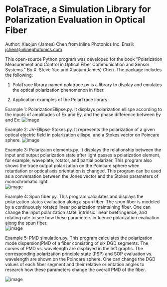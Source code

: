 # PolaTrace, a Simulation Library for Polarization Evaluation in Optical Fiber 
Author: Xiaojun (James) Chen from Inline Photonics Inc.  Email: jchen@inlinephotonics.com

This open-source Python program was developed  for the book  "Polarization Measurement and Control in Optical Fiber Communication and Sensor Systems."  By X. Steve Yao and Xiaojun(James) Chen. The package includes the following:

1) PolaTrace library named polatrace.py is a library to display and emulates the optical polarization phenomenon in fiber.  

2) Application examples of the PolarTrace library:

Example 1: PolarizationEllipse.py. It displays polarization ellispe according to the inputs of  amplitudes of Ex and Ey,  and the phase difference between Ey and Ex: 
         ![image](https://user-images.githubusercontent.com/110875419/202661174-5ece0e1a-71b0-4345-b314-1d9f63548426.png)
         
         

Example 2: JV-Ellipse-Stokes.py. It represents the polarization of a given optical electric field in polarization ellispe, and a Stokes vector on Poincare sphere. 
![image](https://user-images.githubusercontent.com/110875419/202660814-0861b550-6973-4e29-972a-c6690dd78fbe.png)



Example 3: Polarizaion elements.py.  It displays the relationship between the input and output polarization state after light passes a polarization element, for example, waveplate, rotator, and partial polarizer. This program also shows the trace output polarization on the Poincare sphere when retardation or optical axis orientation is changed. This program can be used as a conversation between the Jones vector and the Stokes parameters of monochromatic light.  
![image](https://user-images.githubusercontent.com/110875419/202667384-e21b8ebd-5738-4ddf-b7cc-3dcff0bd3fdf.png)



Example 4: Spun fiber.py. This program calculates and displays the polarization states evaluation along a spun fiber. The spun fiber is modeled by a continuously rotated linear polarization maintaining fiber. One can change the input polarization state, intrinsic linear birefringence, and rotating rate to see how these parameters influence polarization evaluation along the spun fiber.  
![image](https://user-images.githubusercontent.com/110875419/202670038-d6bdb92e-0b0f-48e6-bd63-6e5516a1b850.png)


Example 5: PMD simulation.py. This program calculates the polarization mode dispersion(PMD of a fiber consisting of six DGD segments.  The curves of PMD  vs. wavelength are displayed in the left graphs. The corresponding polarization principle state (PSP) and SOP evaluation vs. wavelength are shown on the Poincare sphere. One can change the DGD values of each fiber segment and their relative orientation angles to research how these parameters change the overall PMD of the fiber.    

![image](https://user-images.githubusercontent.com/110875419/202672501-9fb66959-e386-4e82-86e4-9eb6e28c8cb6.png)


